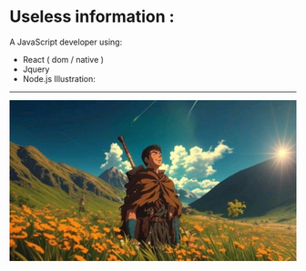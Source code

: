 # Useless information :
A JavaScript developer using:
- React ( dom / native )
- Jquery
- Node.js
Illustration:
-------------------------
![image](./image.jfif)

